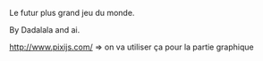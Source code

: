Le futur plus grand jeu du monde.

By Dadalala and ai.

http://www.pixijs.com/ => on va utiliser ça pour la partie graphique
